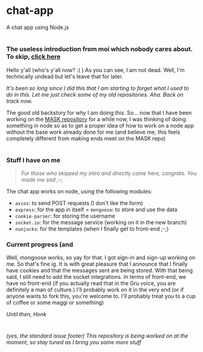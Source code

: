 # chat-app
 A chat app using Node.js

#
### The useless introduction from moi which nobody cares about. To skip, [click here](https://github.com/Goose-Of-War/chat-app/blob/main/README.md#stuff-i-have-on-me)
Hello y'all (who's y'all now? :( ) As you can see, I am not dead. Well, I'm technically undead but let's leave that for later. 

_It's been so long since I did this that I am starting to forget what I used to do in this. Let me just check some of my old repositories. Aha. Back on track now._ 

The good old backstory for why I am doing this. So... now that I have been working on the [MASK repository](https://github.com/mask-tech/MASK) for a while now, I was thinking of doing something in node so as to get a proper idea of how to work on a node app without the base work already done for me (and believe me, this feels completely different from making ends meet on the MASK repo)

#
### Stuff I have on me
> _For those who skipped my intro and directly came here, congrats. You made me sad ;-;_

The chat app works on node, using the following modules:
- `axios`: to send POST requests (I don't like the form)
- `express`: for the app in itself
= `mongoose`: to store and use the data
- `cookie-parser`: for storing the username
- `socket.io`: for the message service (working on it in the new branch)
- `nunjucks`: for the templates (when I finally get to front-end ;-;)

### Current progress (and 

Well, mongoose works, so yay for that. I got sign-in and sign-up working on me. So that's fine ig. It is with great pleasure that I announce that I finally have cookies and that the messages sent are being stored. With that being said, I still need to add the socket integrations.
In terms of front-end, we have no front-end (if you actually read that in the Gru voice, you are definitely a man of culture.) I'll probably work on it in the very end (or if anyone wants to fork this, you're welcome to. I'll probably treat you to a cup of coffee or some maggi or something)

_Until then, Honk_
#
_(yes, the standard issue footer)_
_This repository is being worked on at the moment, so stay tuned as I bring you some more stuff_
